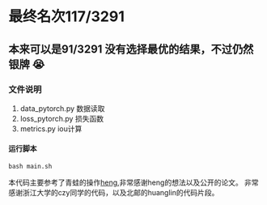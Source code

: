 # 最终名次117/3291

## 本来可以是91/3291 没有选择最优的结果，不过仍然银牌 :sob:

### 文件说明

1. data_pytorch.py 数据读取
2. loss_pytorch.py 损失函数
3. metrics.py iou计算

#### 运行脚本

```
bash main.sh
```

本代码主要参考了青蛙的操作[heng](https://www.kaggle.com/hengck23),非常感谢heng的想法以及公开的论文。
非常感谢浙江大学的czy同学的代码，以及北邮的huanglin的代码片段。
